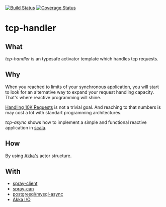[![Build Status](https://travis-ci.org/vngrs/tcp-async.png?branch=master)](https://travis-ci.org/vngrs/tcp-async)
[![Coverage Status](https://coveralls.io/repos/vngrs/tcp-async/badge.png?branch=master)](https://coveralls.io/r/vngrs/tcp-async?branch=master)


tcp-handler
===========

What
-----
<i>tcp-handler</i> is an typesafe activator template which handles tcp requests.


Why
----
When you reached to limits of your synchronous application, you will start to look for
an alternative way to expand your request handling capacity. That's where reactive programming will shine.

<a href="http://en.wikipedia.org/wiki/C10k_problem">Handling 10K Requests</a> is not a trivial goal.
And reaching to that numbers is may cost a lot with standart programming architectures.

<i>tcp-async</i> shows how to implement a simple and functional reactive application in <a href="http://www.scala-lang.org/">scala</a>.


How
---
By using <a href="http://akka.io/">Akka's</a> actor structure.


With
-----
* <a href="http://spray.io/documentation/1.2-M8/spray-client/">spray-client</a>
* <a href="http://spray.io/documentation/1.2-M8/spray-can/">spray-can</a>
* <a href="https://github.com/mauricio/postgresql-async">postgresql/mysql-async</a>
* <a href="http://doc.akka.io/docs/akka/2.2.1/scala/io.html">Akka I/O</a>